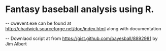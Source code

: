 # Fantasy baseball analysis using R.

-- cwevent.exe can be found at http://chadwick.sourceforge.net/doc/index.html along with documentation

-- Downlaod script at from https://gist.github.com/bayesball/8892981 by Jim Albert
